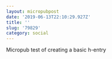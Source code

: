 ```yaml
---
layout: micropubpost
date: '2019-06-13T22:10:29.927Z'
title: ''
slug: '79829'
category: social
---
```

Micropub test of creating a basic h-entry
